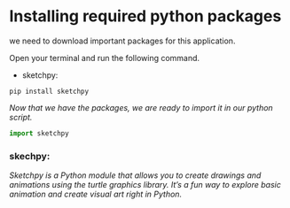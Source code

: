 # Installing required python packages
we need to download important packages for this application.

Open your terminal and run the following command.
- sketchpy:
```terminal
pip install sketchpy
```
*Now that we have the packages, we are ready to import it in our python script.*
```py
import sketchpy
```
### skechpy:
*Sketchpy is a Python module that allows you to create drawings and animations using the turtle graphics library. It’s a fun way to explore basic animation and create visual art right in Python.*